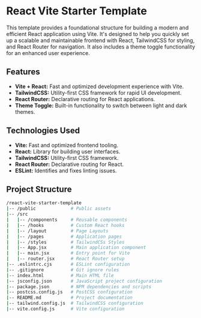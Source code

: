 # React Vite Starter Template

This template provides a foundational structure for building a modern and efficient React application using Vite. It's designed to help you quickly set up a scalable and maintainable frontend with React, TailwindCSS for styling, and React Router for navigation. It also includes a theme toggle functionality for an enhanced user experience.

## Features

- **Vite + React:** Fast and optimized development experience with Vite.
- **TailwindCSS:** Utility-first CSS framework for rapid UI development.
- **React Router:** Declarative routing for React applications.
- **Theme Toggle:** Built-in functionality to switch between light and dark themes.

## Technologies Used

- **Vite:** Fast and optimized frontend tooling.
- **React:** Library for building user interfaces.
- **TailwindCSS:** Utility-first CSS framework.
- **React Router:** Declarative routing for React.
- **ESLint:** Identifies and fixes linting issues.

## Project Structure

```bash
/react-vite-starter-template
|-- /public             # Public assets
|-- /src
|   |-- /components     # Reusable components
|   |-- /hooks          # Custom React hooks
|   |-- /layout         # Page Layouts
|   |-- /pages          # Application pages
|   |-- /styles         # TailwindCSs Styles
|   |-- App.jsx         # Main application component
|   |-- main.jsx        # Entry point for Vite
|   |-- router.jsx      # React Router setup
|-- .eslintrc.cjs       # ESLint configuration
|-- .gitignore          # Git ignore rules
|-- index.html          # Main HTML file
|-- jsconfig.json       # JavaScript project configuration
|-- package.json        # NPM dependencies and scripts
|-- postcss.config.js   # PostCSS configuration
|-- README.md           # Project documentation
|-- tailwind.config.js  # TailwindCSS configuration
|-- vite.config.js      # Vite configuration
```
